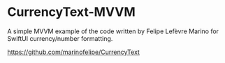# CurrencyText-MVVM

A simple MVVM example of the code written by Felipe Lefèvre Marino for SwiftUI currency/number formatting.

https://github.com/marinofelipe/CurrencyText
